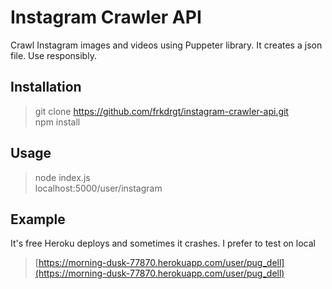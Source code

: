 # Instagram Crawler API

Crawl Instagram images and videos using Puppeter library. It creates a json file.
Use responsibly.

## Installation
> git clone https://github.com/frkdrgt/instagram-crawler-api.git    
> npm install

## Usage
> node index.js     
> localhost:5000/user/instagram 


## Example
It's free Heroku deploys and sometimes it crashes. I prefer to test on local
> [https://morning-dusk-77870.herokuapp.com/user/pug_dell](https://morning-dusk-77870.herokuapp.com/user/pug_dell)
